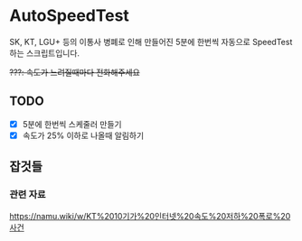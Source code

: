 # AutoSpeedTest

SK, KT, LGU+ 등의 이통사 병폐로 인해 만들어진 5분에 한번씩 자동으로 SpeedTest하는 스크립트입니다.

~~???: 속도가 느려질때마다 전화해주세요~~

## TODO

- [x] 5분에 한번씩 스케줄러 만들기
- [x] 속도가 25% 이하로 나올때 알림하기

## 잡것들
### 관련 자료

https://namu.wiki/w/KT%2010기가%20인터넷%20속도%20저하%20폭로%20사건
